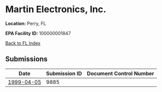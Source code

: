 # Martin Electronics, Inc.

**Location:** Perry, FL

**EPA Facility ID:** 100000001847

[Back to FL Index](../../index.md)

## Submissions

| Date | Submission ID | Document Control Number |
|------|--------------|-------------------------|
| [1999-04-05](submissions/9885.md) | 9885 |  |
